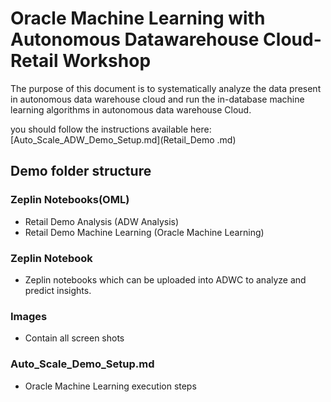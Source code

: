 # Oracle Machine Learning with Autonomous Datawarehouse Cloud-Retail Workshop


The purpose of this document is to systematically analyze the data present in autonomous data warehouse cloud and run the in-database machine learning algorithms in autonomous data warehouse Cloud.

you should follow the instructions available here: [Auto_Scale_ADW_Demo_Setup.md](Retail_Demo .md)

## Demo folder structure

### Zeplin Notebooks(OML)
- Retail Demo Analysis (ADW Analysis)
- Retail Demo Machine Learning (Oracle Machine Learning)

### Zeplin Notebook
- Zeplin notebooks which can be uploaded into ADWC to analyze and predict insights.

### Images
- Contain all screen shots

### Auto_Scale_Demo_Setup.md
- Oracle Machine Learning execution steps
